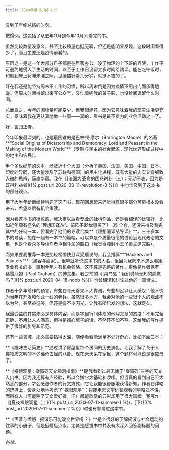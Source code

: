 ```yaml
---
title: 2020年读书小结（上）
---
```


又到了年终总结的时刻。

按惯例，这包括了从去年11月到今年10月间看完的书。

虽然比较数量没意义，甚至比较质量也挺无聊，但还是能明显发现，这段时间看得少了，而且主要还是疫情前看的。

原因之一是这一年大部分日子都是在居家办公。没了物理的上下班的界限，工作不可避免地侵入了生活的时间，以至于工作日没留太多时间给阅读。能在吃午饭时，和躺到床上将睡未睡之际，见缝插针看几分钟，就挺不错的了。

好在我还是能坚持周末不工作的习惯，所以周末倒是因为疫情不用出门而乐得逍遥。但周末时间得留出来写公众号，又忙着练我的架子鼓，也没给阅读留什么时间。

总而言之，今年的阅读量可能变少，但我很满意，因为它意味着我的现实生活更充实，意味着我在更认真地做一些事——真的，看书是最不费力的业余活动之一了。

好，言归正传。

今年印象最深刻的、也是最困难的是巴林顿·摩尔（Barrington Moore）的名著**“Social Origins of Dictatorship and Democracy: Lord and Peasant in the Making of the Modern World”**（专制与民主的社会起源：现代世界形成过程中的地主和农民）。

半个多世纪前的文本，涉及近十个大国（分析了英国、法国、美国、中国、日本、印度的异同，还大量涉及了苏联和德国）的民主化进程，既有大量的史实又有细致入微的思辨，简直华丽。我在《[法国大革命的困惑时刻（三）：无动于衷，因为是既得利益者]({% post_url 2020-03-11-revolution-3 %})》中也涉及到了这本书的部分观点。

用了大半年断断续续啃完了这门书，现在回想起来还觉得有很多部分可能根本没看进去，希望以后有机会重读。

因为看这本书的挫败感，我决定以后看专业的社科作品，还是看翻译的比较好，比如近年颇有盛名的“理想国译丛”。前阵子趁优惠买了1 - 35 全套，还没来得及看完其中的任何一本，但看完了他们的导读合集**《理想国译丛导读》**。三十多本书的导读，加在一起有一本书的篇幅，可以算是个质量很高的讨论近现代政治的文集，也是个看众多导读作者争相斗法的窗口（我觉得腰封小王子梁文道完胜）。



而如果要我推荐一本更加轻松愉快且深受启发的，我会推荐**“Hackers and Painters”**（黑客与画家）。很早就听说这本书的大名，但因为我向来不怎么看跟专业有关的书，直到今年才有机会领略。这不算是完整的著作，更像是作者保罗·格雷厄姆（Paul Graham）的博文集。我之前的《[菜鸟感：我们讨厌无知的感觉吗？]({% post_url 2020-04-18-noob %})》也曾翻译和讨论过他的一篇博文。

作者十多年前作的预言，有些在今天看来不大靠谱，有些却足以让人感叹：他不愧为当年在开发和创业一线的老兵。虽然很多地方，我会对他的一些很个人的观点不以为然，甚至被逗笑，但还是有不少闪光、让我有所启发的想法，这就足矣。

我最受益的其实未必是具体内容，而是字里行间体现的他写文章的态度：不用完全正确，不用让人人满意，但得是掏心窝子的话，不然还不如不写。这给我的写作提供了很好的引导和示范。

还有一些领域，未必需要钻得太深，随便看看能满足不少好奇心，比如下面三本：

**《趣味生活简史》**通过讲了房屋里每个房间的历史演化，让我了解了关于人类物质文明的不少稀奇古怪的八卦。现在天天呆在家里，这个题材可以说是很应景了。

**《裸眼观星 : 零障碍天文观测指南》**是我看到过最无愧于“零障碍”三字的天文入门书。因为我还算有点经验，所以会嫌它太基础和啰嗦。但当真的看到自己不太熟悉的部分，才会感激作者的行文方式，它让我能很舒服地获得新知。作者在详略的选择上，设身处地地考虑了“裸眼观星”：只能用天文望远镜观看的星略过不讲，而所有人（可能除了天文爱好者，汗）都能欣赏的云彩却用了很大篇幅。我写作《[夏夜裸眼观星（上]({% post_url 2020-07-11-summer-1 %})，[下）]({% post_url 2020-07-11-summer-2 %})》时也有参考过这本书。

**《声音与愤怒 : 摇滚乐可能改变世界吗？》**是个很好的了解摇滚与社会运动的往事的小册子，但是挺蜻蜓点水，尤其是感觉书中并没有太深入回答副标题的问题。

*待续。*
